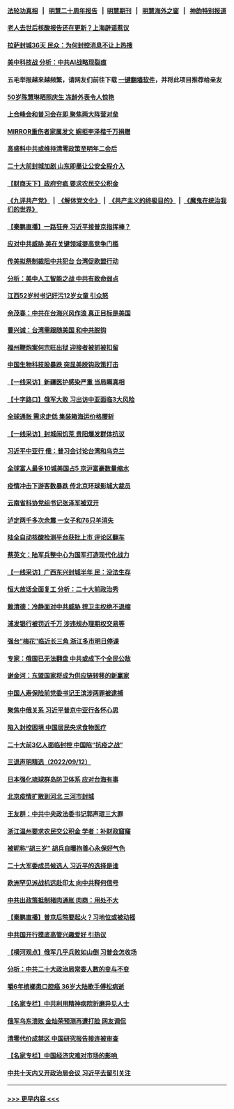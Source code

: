 #### [法轮功真相](https://github.com/gfw-breaker/truth/blob/master/README.md?t=0) &nbsp;&nbsp;|&nbsp;&nbsp; [明慧二十周年报告](https://github.com/gfw-breaker/mh-reports/blob/master/README.md?t=0) &nbsp;&nbsp;|&nbsp;&nbsp;[明慧期刊](https://github.com/gfw-breaker/mh-qikan) &nbsp;&nbsp;|&nbsp;&nbsp; [明慧海外之窗](https://github.com/gfw-breaker/mh-news/blob/master/README.md?t=0) &nbsp;&nbsp;|&nbsp;&nbsp; [神韵特别报道](https://github.com/gfw-breaker/mh-news/blob/master/shenyun.md?t=0)
#### [老人去世后核酸报告还在更新？上海辟谣惹议](../pages/nsc413/n13824106.md?t=09141001) 
#### [拉萨封城36天 民众：为何封控消息不让上热搜](../pages/nsc413/n13824404.md?t=09141001) 
#### [美中科技战 分析：中共AI战略现裂痕](../pages/nsc413/n13824356.md?t=09141001) 
#### 五毛举报越来越频繁，请网友们前往下载 [一键翻墙软件](https://github.com/gfw-breaker/ssr-accounts)，并将此项目推荐给亲友
#### [50岁陈慧琳晒照庆生 冻龄外表令人惊艳](../pages/nsc413/n13824346.md?t=09141001) 
#### [上合峰会和普习会在即 聚焦两大阵营对垒](../pages/nsc413/n13824392.md?t=09141001) 
#### [MIRROR重伤者家属发文 婉拒李泽楷千万捐赠](../pages/nsc413/n13824409.md?t=09141001) 
#### [高盛料中共或维持清零政策至明年二会后](../pages/nsc413/n13824406.md?t=09141001) 
#### [二十大前封城加剧 山东即墨让公安全程介入](../pages/nsc413/n13824364.md?t=09141001) 
#### [【财商天下】政府穷疯 要求农民交公积金](../pages/nsc413/n13824290.md?t=09141001) 
#### [《九评共产党》](https://github.com/begood0513/9ping.md/blob/master/README.md) &nbsp;|&nbsp; [《解体党文化》](../../../../jtdwh.md/blob/master/README.md)  &nbsp;|&nbsp; [《共产主义的终极目的》](../../../../gczydzjmd.md/blob/master/README.md) &nbsp;|&nbsp; [《魔鬼在统治我们的世界》](../../../../mgztzwmdsj.md/blob/master/README.md) 
#### [【秦鹏直播】一路狂奔 习近平接普京指挥棒？](../pages/nsc413/n13824416.md?t=09141001) 
#### [应对中共威胁 美在关键领域提高竞争门槛](../pages/nsc413/n13824368.md?t=09141001) 
#### [传美拟祭制裁阻中共犯台 台湾促欧盟行动](../pages/nsc413/n13824369.md?t=09141001) 
#### [分析：美中人工智能之战 中共有致命弱点](../pages/nsc413/n13824391.md?t=09141001) 
#### [江西52岁村书记奸污12岁女童 引众怒](../pages/nsc413/n13824316.md?t=09141001) 
#### [余茂春：中共在台海兴风作浪 真正目标是美国](../pages/nsc413/n13824313.md?t=09141001) 
#### [曹兴诚：台湾需跟随美国 和中共脱钩](../pages/nsc413/n13824177.md?t=09141001) 
#### [福州鞭炮案何宗旺出狱 迎接者被抓被扣留](../pages/nsc413/n13824304.md?t=09141001) 
#### [中国生物科技股暴跌 突显美脱钩政策打击](../pages/nsc413/n13824275.md?t=09141001) 
#### [【一线采访】新疆医护感染严重 当局瞒真相](../pages/nsc413/n13823954.md?t=09141001) 
#### [【十字路口】俄军大败 习出访中亚面临3大风险](../pages/nsc413/n13824051.md?t=09141001) 
#### [全球通胀 需求走低 集装箱海运价格腰斩](../pages/nsc413/n13824299.md?t=09141001) 
#### [【一线采访】封城闹饥荒 贵阳爆发群体抗议](../pages/nsc413/n13824007.md?t=09141001) 
#### [习近平中亚行 俄：普习会讨论台湾和乌克兰](../pages/nsc413/n13824173.md?t=09141001) 
#### [全球富人最多10城美国占5 京沪富豪数量缩水](../pages/nsc413/n13824278.md?t=09141001) 
#### [疫情冲击下游客数暴跌 传北京环球影城大裁员](../pages/nsc413/n13823898.md?t=09141001) 
#### [云南省科协党组书记张泽军被双开](../pages/nsc413/n13823979.md?t=09141001) 
#### [泸定两千多次余震 一女子和76只羊消失](../pages/nsc413/n13824005.md?t=09141001) 
#### [陆全自动核酸检测平台获批上市 评论区翻车](../pages/nsc413/n13823962.md?t=09141001) 
#### [蔡英文：陆军兵整中心为国军打造现代化战力](../pages/nsc413/n13824001.md?t=09141001) 
#### [【一线采访】广西东兴封城半年 民：没法生存](../pages/nsc413/n13823902.md?t=09141001) 
#### [恒大放话全面复工 分析：二十大前政治秀](../pages/nsc413/n13823864.md?t=09141001) 
#### [赖清德：冷静面对中共威胁 捍卫主权绝不退缩](../pages/nsc413/n13823911.md?t=09141001) 
#### [浦发银行被罚近千万 涉违规办理期权交易等](../pages/nsc413/n13823903.md?t=09141001) 
#### [强台“梅花”临近长三角 浙江多市明日停课](../pages/nsc413/n13823686.md?t=09141001) 
#### [专家：俄国已无法翻盘 中共或成下个全民公敌](../pages/nsc413/n13823801.md?t=09141001) 
#### [谢金河：东盟国家将成为供应链转移的新赢家](../pages/nsc413/n13823757.md?t=09141001) 
#### [中国人寿保险前党委书记王滨涉两罪被逮捕](../pages/nsc413/n13823733.md?t=09141001) 
#### [聚焦中俄关系 习近平普京中亚行各怀心思](../pages/nsc413/n13823571.md?t=09141001) 
#### [陷入封控困境 中国居民央求食物医疗](../pages/nsc413/n13823589.md?t=09141001) 
#### [二十大前3亿人面临封控 中国陷“抗疫之战”](../pages/nsc413/n13823735.md?t=09141001) 
#### [三退声明精选（2022/09/12）](../pages/nsc413/n13823745.md?t=09141001) 
#### [日本强化琉球群岛防卫体系 应对台海有事](../pages/nsc413/n13823710.md?t=09141001) 
#### [北京疫情扩散到河北 三河市封城](../pages/nsc413/n13823641.md?t=09141001) 
#### [王友群：中共中央政法委书记郭声琨三大罪](../pages/nsc413/n13823608.md?t=09141001) 
#### [浙江温州要求农民交公积金 学者：补财政窟窿](../pages/nsc413/n13823668.md?t=09141001) 
#### [被昵称“胡三岁” 胡兵自曝抱善心永保好气色](../pages/nsc413/n13823595.md?t=09141001) 
#### [二十大军委成员候选人 习近平的选择是谁](../pages/nsc413/n13823536.md?t=09141001) 
#### [欧洲罕见派战机远赴印太 向中共释何信号](../pages/nsc413/n13823532.md?t=09141001) 
#### [中共出政策抵制猪肉通胀 肉商：用处不大](../pages/nsc413/n13823583.md?t=09141001) 
#### [【秦鹏直播】普京后院要起火？习地位或被动摇](../pages/nsc413/n13823594.md?t=09141001) 
#### [中共国开行摸底高管兴趣爱好 引热议](../pages/nsc413/n13822898.md?t=09141001) 
#### [【横河观点】俄军几乎兵败如山倒 习普会怎收场](../pages/nsc413/n13823556.md?t=09141001) 
#### [分析：中共二十大政治局常委人数的变与不变](../pages/nsc413/n13823553.md?t=09141001) 
#### [嚼6年槟榔患口腔癌 36岁大陆歌手傅松病逝](../pages/nsc413/n13823547.md?t=09141001) 
#### [【名家专栏】中共利用精神病院折磨异见人士](../pages/nsc413/n13823233.md?t=09141001) 
#### [俄军乌东溃败 金灿荣预测再遭打脸 网友调侃](../pages/nsc413/n13823351.md?t=09141001) 
#### [清零代价成禁区 中国研究报告接连被审查](../pages/nsc413/n13823436.md?t=09141001) 
#### [【名家专栏】中国经济灾难对市场的影响 ](../pages/nsc413/n13822578.md?t=09141001) 
#### [中共十天内又开政治局会议 习近平去留引关注](../pages/nsc413/n13823450.md?t=09141001) 

----
#### [ >>> 更早内容 <<< ](../indexes/nsc413-earlier.md)
